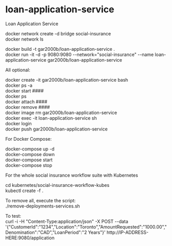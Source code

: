 # loan-application-service
Loan Application Service

docker network create -d bridge social-insurance  
docker network ls  

docker build -t gar2000b/loan-application-service .  
docker run -it -d -p 9080:9080 --network="social-insurance" --name loan-application-service gar2000b/loan-application-service  

All optional:

docker create -it gar2000b/loan-application-service bash  
docker ps -a  
docker start ####  
docker ps  
docker attach ####  
docker remove ####  
docker image rm gar2000b/loan-application-service  
docker exec -it loan-application-service sh  
docker login  
docker push gar2000b/loan-application-service  

For Docker Compose:

docker-compose up -d  
docker-compose down  
docker-compose start  
docker-compose stop  

For the whole social insurance workflow suite with Kubernetes

cd kubernetes/social-insurance-workflow-kubes  
kubectl create -f .

To remove all, execute the script:  
./remove-deployments-services.sh

To test:  
curl -i -H "Content-Type:application/json" -X POST --data '{"CustomerId":"1234","Location":"Toronto","AmountRequested":"1000.00","Denomination":"CAD","LoanPeriod":"2 Years"}' http://IP-ADDRESS-HERE:9080/application
